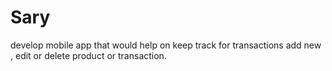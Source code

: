 # Sary
develop mobile app that would help on keep track for transactions add new , edit or delete product or transaction.
